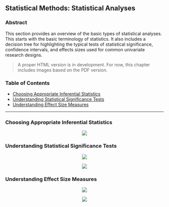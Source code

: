 ## Statistical Methods: Statistical Analyses

### Abstract

This section provides an overview of the basic types of statistical analyses. This starts with the basic terminology of statistics. It also includes a decision tree for highlighting the typical tests of statistical significance, confidence intervals, and effects sizes used for common univariate research designs.

> A proper HTML version is in development. For now, this chapter includes images based on the PDF version.

### Table of Contents

- [Choosing Appropriate Inferential Statistics](#choosing-appropriate-inferential-statistics)
- [Understanding Statistical Significance Tests](#understanding-statistical-significance-tests)
- [Understanding Effect Size Measures](#understanding-effect-size-measures)

---

### Choosing Appropriate Inferential Statistics

<p align="center"><kbd><img src="page3.png"></kbd></p>

### Understanding Statistical Significance Tests

<p align="center"><kbd><img src="page4.png"></kbd></p>
<p align="center"><kbd><img src="page5.png"></kbd></p>

### Understanding Effect Size Measures

<p align="center"><kbd><img src="page6.png"></kbd></p>
<p align="center"><kbd><img src="page7.png"></kbd></p>